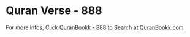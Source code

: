# Quran Verse - 888 

For more infos, Click [QuranBookk - 888](https://www.quranbookk.com/quran/search?q=888) to Search at [QuranBookk.com](http://quranbookk.com/)